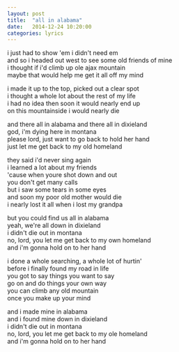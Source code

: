 ```yaml
---
layout: post
title:  "all in alabama"
date:   2014-12-24 10:20:00
categories: lyrics
---
```

i just had to show 'em i didn't need em  
and so i headed out west to see some old friends of mine  
i thought if i'd climb up ole ajax mountain  
maybe that would help me get it all off my mind  

i made it up to the top, picked out a clear spot  
i thought a whole lot about the rest of my life  
i had no idea then soon it would nearly end up  
on this mountainside i would nearly die  

and there all in alabama and there all in dixieland  
god, i'm dying here in montana  
please lord, just want to go back to hold her hand  
just let me get back to my old homeland  

they said i'd never sing again  
i learned a lot about my friends  
'cause when youre shot down and out  
you don't get many calls  
but i saw some tears in some eyes  
and soon my poor old mother would die  
i nearly lost it all when i lost my grandpa  

but you could find us all in alabama  
yeah, we're all down in dixieland  
i didn't die out in montana  
no, lord, you let me get back to my own homeland  
and i'm gonna hold on to her hand  

i done a whole searching, a whole lot of hurtin'  
before i finally found my road in life  
you got to say things you want to say  
go on and do things your own way  
you can climb any old mountain  
once you make up your mind  

and i made mine in alabama  
and i found mine down in dixieland  
i didn't die out in montana  
no, lord, you let me get back to my ole homeland  
and i'm gonna hold on to her hand  
